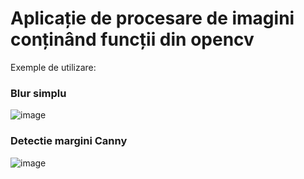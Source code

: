 # Aplicație de procesare de imagini conținând funcții din opencv
Exemple de utilizare:
### Blur simplu
![image](https://github.com/user-attachments/assets/ecea9533-7697-4ec1-b5a6-d24af2c1063f)

### Detectie margini Canny
![image](https://github.com/user-attachments/assets/157d7787-df89-43b6-8458-19837e2c9041)

